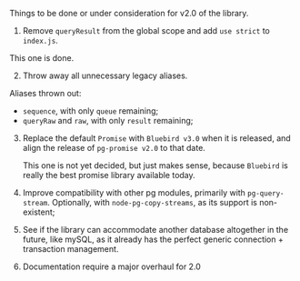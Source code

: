 Things to be done or under consideration for v2.0 of the library.

1. Remove `queryResult` from the global scope and add `use strict` to `index.js`.

This one is done.

2. Throw away all unnecessary legacy aliases.

Aliases thrown out:
* `sequence`, with only `queue` remaining;
* `queryRaw` and `raw`, with only `result` remaining;

3. Replace the default `Promise` with `Bluebird v3.0` when it is released,
   and align the release of `pg-promise v2.0` to that date.
   
   This one is not yet decided, but just makes sense, because `Bluebird`
   is really the best promise library available today.
   
4. Improve compatibility with other pg modules, primarily with `pg-query-stream`.
   Optionally, with `node-pg-copy-streams`, as its support is non-existent;
   
5. See if the library can accommodate another database altogether in the future,
   like mySQL, as it already has the perfect generic connection + transaction management.

6. Documentation require a major overhaul for 2.0
